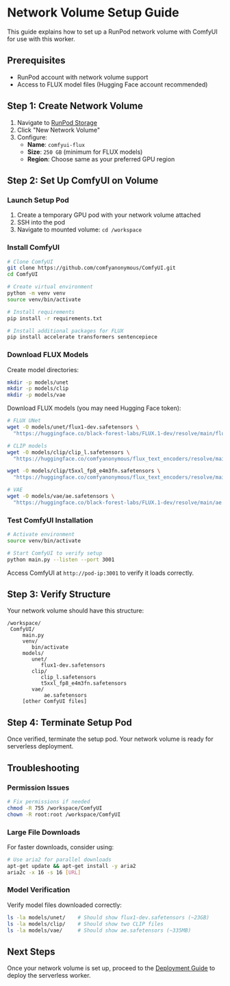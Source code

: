 # Network Volume Setup Guide

This guide explains how to set up a RunPod network volume with ComfyUI for use with this worker.

## Prerequisites

- RunPod account with network volume support
- Access to FLUX model files (Hugging Face account recommended)

## Step 1: Create Network Volume

1. Navigate to [RunPod Storage](https://www.runpod.io/console/storage)
2. Click "New Network Volume"
3. Configure:
   - **Name**: `comfyui-flux`
   - **Size**: `250 GB` (minimum for FLUX models)
   - **Region**: Choose same as your preferred GPU region

## Step 2: Set Up ComfyUI on Volume

### Launch Setup Pod

1. Create a temporary GPU pod with your network volume attached
2. SSH into the pod
3. Navigate to mounted volume: `cd /workspace`

### Install ComfyUI

```bash
# Clone ComfyUI
git clone https://github.com/comfyanonymous/ComfyUI.git
cd ComfyUI

# Create virtual environment
python -m venv venv
source venv/bin/activate

# Install requirements
pip install -r requirements.txt

# Install additional packages for FLUX
pip install accelerate transformers sentencepiece
```

### Download FLUX Models

Create model directories:
```bash
mkdir -p models/unet
mkdir -p models/clip  
mkdir -p models/vae
```

Download FLUX models (you may need Hugging Face token):
```bash
# FLUX UNet
wget -O models/unet/flux1-dev.safetensors \
  "https://huggingface.co/black-forest-labs/FLUX.1-dev/resolve/main/flux1-dev.safetensors"

# CLIP models  
wget -O models/clip/clip_l.safetensors \
  "https://huggingface.co/comfyanonymous/flux_text_encoders/resolve/main/clip_l.safetensors"

wget -O models/clip/t5xxl_fp8_e4m3fn.safetensors \
  "https://huggingface.co/comfyanonymous/flux_text_encoders/resolve/main/t5xxl_fp8_e4m3fn.safetensors"

# VAE
wget -O models/vae/ae.safetensors \
  "https://huggingface.co/black-forest-labs/FLUX.1-dev/resolve/main/ae.safetensors"
```

### Test ComfyUI Installation

```bash
# Activate environment
source venv/bin/activate

# Start ComfyUI to verify setup
python main.py --listen --port 3001
```

Access ComfyUI at `http://pod-ip:3001` to verify it loads correctly.

## Step 3: Verify Structure

Your network volume should have this structure:
```
/workspace/
 ComfyUI/
     main.py
     venv/
        bin/activate
     models/
        unet/
           flux1-dev.safetensors
        clip/
           clip_l.safetensors
           t5xxl_fp8_e4m3fn.safetensors
        vae/
            ae.safetensors
     [other ComfyUI files]
```

## Step 4: Terminate Setup Pod

Once verified, terminate the setup pod. Your network volume is ready for serverless deployment.

## Troubleshooting

### Permission Issues
```bash
# Fix permissions if needed
chmod -R 755 /workspace/ComfyUI
chown -R root:root /workspace/ComfyUI
```

### Large File Downloads
For faster downloads, consider using:
```bash
# Use aria2 for parallel downloads
apt-get update && apt-get install -y aria2
aria2c -x 16 -s 16 [URL]
```

### Model Verification
Verify model files downloaded correctly:
```bash
ls -la models/unet/    # Should show flux1-dev.safetensors (~23GB)
ls -la models/clip/    # Should show two CLIP files  
ls -la models/vae/     # Should show ae.safetensors (~335MB)
```

## Next Steps

Once your network volume is set up, proceed to the [Deployment Guide](deployment.md) to deploy the serverless worker.

